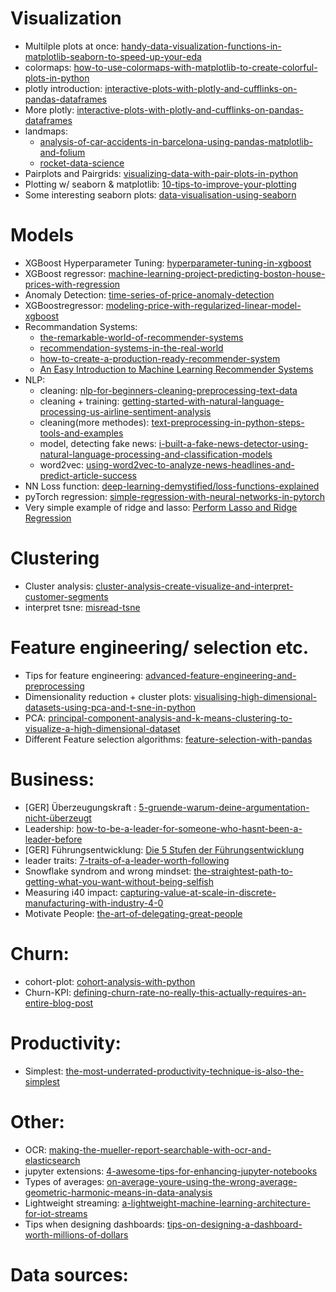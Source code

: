 # Visualization
* Multilple plots at once: [handy-data-visualization-functions-in-matplotlib-seaborn-to-speed-up-your-eda](https://medium.com/better-programming/handy-data-visualization-functions-in-matplotlib-seaborn-to-speed-up-your-eda-241ba0a9c47d)
* colormaps:
[how-to-use-colormaps-with-matplotlib-to-create-colorful-plots-in-python](https://medium.com/@liztersahakyan/how-to-use-colormaps-with-matplotlib-to-create-colorful-plots-in-python-969b5a892f0c?source=email-5b157852f2eb-1564283139843-digest.reader------2-59------------------636e19e0_d5fa_415b_a2e9_f60228bca68c-16&sectionName=recommended)
* plotly introduction: 
[interactive-plots-with-plotly-and-cufflinks-on-pandas-dataframes](https://towardsdatascience.com/the-next-level-of-data-visualization-in-python-dd6e99039d5e)
* More plotly: [interactive-plots-with-plotly-and-cufflinks-on-pandas-dataframes](https://medium.com/@ozan/interactive-plots-with-plotly-and-cufflinks-on-pandas-dataframes-af6f86f62d94)
* landmaps: 
  * [analysis-of-car-accidents-in-barcelona-using-pandas-matplotlib-and-folium](https://towardsdatascience.com/analysis-of-car-accidents-in-barcelona-using-pandas-matplotlib-and-folium-73384240106b)
  * [rocket-data-science](https://link.medium.com/WzjE7spiGZ)
* Pairplots and Pairgrids: [visualizing-data-with-pair-plots-in-python](https://towardsdatascience.com/visualizing-data-with-pair-plots-in-python-f228cf529166)
* Plotting w/ seaborn & matplotlib: [10-tips-to-improve-your-plotting](https://towardsdatascience.com/10-tips-to-improve-your-plotting-f346fa468d18)
* Some interesting seaborn plots: [data-visualisation-using-seaborn](https://medium.com/@mukul.mschauhan/data-visualisation-using-seaborn-464b7c0e5122)



# Models
* XGBoost Hyperparameter Tuning: [hyperparameter-tuning-in-xgboost](https://blog.cambridgespark.com/hyperparameter-tuning-in-xgboost-4ff9100a3b2f)
* XGBoost regressor: [machine-learning-project-predicting-boston-house-prices-with-regression](https://towardsdatascience.com/machine-learning-project-predicting-boston-house-prices-with-regression-b4e47493633d)
* Anomaly Detection: [time-series-of-price-anomaly-detection](https://towardsdatascience.com/time-series-of-price-anomaly-detection-13586cd5ff46)
* XGBoostregressor: [modeling-price-with-regularized-linear-model-xgboost](https://towardsdatascience.com/modeling-price-with-regularized-linear-model-xgboost-55e59eae4482)
* Recommandation Systems: 
  * [the-remarkable-world-of-recommender-systems](https://towardsdatascience.com/the-remarkable-world-of-recommender-systems-bff4b9cbe6a7)
  * [recommendation-systems-in-the-real-world](https://towardsdatascience.com/recommendation-systems-in-the-real-world-51e3948772f3)
  * [how-to-create-a-production-ready-recommender-system](https://towardsdatascience.com/how-to-create-a-production-ready-recommender-system-3c932752f8ea)
  * [An Easy Introduction to Machine Learning Recommender Systems](https://link.medium.com/uxqKBn92C0)
* NLP: 
  * cleaning: [nlp-for-beginners-cleaning-preprocessing-text-data](https://towardsdatascience.com/nlp-for-beginners-cleaning-preprocessing-text-data-ae8e306bef0f)
  * cleaning + training: [getting-started-with-natural-language-processing-us-airline-sentiment-analysis](https://towardsdatascience.com/getting-started-with-natural-language-processing-us-airline-sentiment-analysis-24f9d8f7500d)
  * cleaning(more methodes): [text-preprocessing-in-python-steps-tools-and-examples](https://medium.com/@datamonsters/text-preprocessing-in-python-steps-tools-and-examples-bf025f872908)
  * model, detecting fake news: [i-built-a-fake-news-detector-using-natural-language-processing-and-classification-models](https://towardsdatascience.com/i-built-a-fake-news-detector-using-natural-language-processing-and-classification-models-da180338860e)
  * word2vec: [using-word2vec-to-analyze-news-headlines-and-predict-article-success](https://towardsdatascience.com/using-word2vec-to-analyze-news-headlines-and-predict-article-success-cdeda5f14751)
* NN Loss function: [deep-learning-demystified/loss-functions-explained](https://medium.com/deep-learning-demystified/loss-functions-explained-3098e8ff2b27)
* pyTorch regression: [simple-regression-with-neural-networks-in-pytorch](https://medium.com/@benjamin.phillips22/simple-regression-with-neural-networks-in-pytorch-313f06910379)
* Very simple example of ridge and lasso: [Perform Lasso and Ridge Regression](https://link.medium.com/pS8nRdyyY0)



# Clustering
* Cluster analysis: [cluster-analysis-create-visualize-and-interpret-customer-segments](https://towardsdatascience.com/cluster-analysis-create-visualize-and-interpret-customer-segments-474e55d00ebb)
* interpret tsne: [misread-tsne](https://distill.pub/2016/misread-tsne/)



# Feature engineering/ selection etc.
* Tips for feature engineering:
[advanced-feature-engineering-and-preprocessing](https://towardsdatascience.com/4-tips-for-advanced-feature-engineering-and-preprocessing-ec11575c09ea)
* Dimensionality reduction + cluster plots: [visualising-high-dimensional-datasets-using-pca-and-t-sne-in-python](https://towardsdatascience.com/visualising-high-dimensional-datasets-using-pca-and-t-sne-in-python-8ef87e7915b)
* PCA: [principal-component-analysis-and-k-means-clustering-to-visualize-a-high-dimensional-dataset](https://medium.com/@dmitriy.kavyazin/principal-component-analysis-and-k-means-clustering-to-visualize-a-high-dimensional-dataset-577b2a7a5fe2)
* Different Feature selection algorithms: [feature-selection-with-pandas](https://towardsdatascience.com/feature-selection-with-pandas-e3690ad8504b)

# Business:
* [GER] Überzeugungskraft : [5-gruende-warum-deine-argumentation-nicht-überzeugt](https://www.linkedin.com/pulse/5-gr%C3%BCnde-warum-deine-argumentation-nicht-%C3%BCberzeugt-stephanie-t%C3%B6njes)
* Leadership: [how-to-be-a-leader-for-someone-who-hasnt-been-a-leader-before](https://medium.com/swlh/how-to-be-a-leader-for-someone-who-hasnt-been-a-leader-before-930696bb86c5)
* [GER] Führungsentwicklung: [Die 5 Stufen der Führungsentwicklung](https://www.linkedin.com/pulse/die-5-stufen-der-f%C3%BChrungsentwicklung-thomas-armbruester)
* leader traits: [7-traits-of-a-leader-worth-following](https://medium.com/personal-growth/7-traits-of-a-leader-worth-following-4bba018c1a80)
* Snowflake syndrom and wrong mindset: [the-straightest-path-to-getting-what-you-want-without-being-selfish](https://medium.com/live-your-life-on-purpose/the-straightest-path-to-getting-what-you-want-without-being-selfish-88d4003fa69d)
* Measuring i40 impact: [capturing-value-at-scale-in-discrete-manufacturing-with-industry-4-0](https://www.mckinsey.com/industries/advanced-electronics/our-insights/capturing-value-at-scale-in-discrete-manufacturing-with-industry-4-0)
* Motivate People: [the-art-of-delegating-great-people](https://marker.medium.com/the-art-of-delegating-great-people-55cf1b4b752f)


# Churn:
* cohort-plot: [cohort-analysis-with-python](https://medium.com/better-programming/cohort-analysis-with-python-e81d9d740a9b)
* Churn-KPI: [defining-churn-rate-no-really-this-actually-requires-an-entire-blog-post](https://shopifyengineering.myshopify.com/blogs/engineering/defining-churn-rate-no-really-this-actually-requires-an-entire-blog-post)


# Productivity:
* Simplest: [the-most-underrated-productivity-technique-is-also-the-simplest](https://forge.medium.com/the-most-underrated-productivity-technique-is-also-the-simplest-82b6b8d2891f)



# Other:
* OCR: [making-the-mueller-report-searchable-with-ocr-and-elasticsearch](https://towardsdatascience.com/making-the-mueller-report-searchable-with-ocr-and-elasticsearch-4e73e55de341)
* jupyter extensions: [4-awesome-tips-for-enhancing-jupyter-notebooks](https://towardsdatascience.com/4-awesome-tips-for-enhancing-jupyter-notebooks-4d8905f926c5)
* Types of averages: [on-average-youre-using-the-wrong-average-geometric-harmonic-means-in-data-analysis](https://towardsdatascience.com/on-average-youre-using-the-wrong-average-geometric-harmonic-means-in-data-analysis-2a703e21ea0)
* Lightweight streaming: [a-lightweight-machine-learning-architecture-for-iot-streams](https://towardsdatascience.com/a-lightweight-machine-learning-architecture-for-iot-streams-bd1bf81afa2)
* Tips when designing dashboards: [tips-on-designing-a-dashboard-worth-millions-of-dollars](https://medium.com/better-programming/tips-on-designing-a-dashboard-worth-millions-of-dollars-21b1f992dee2)






# Data sources: